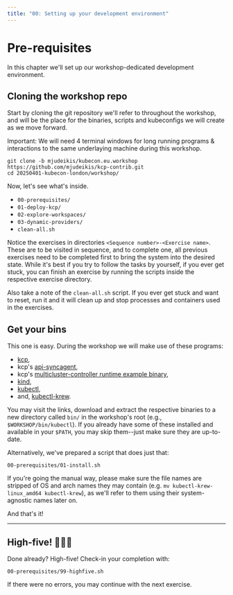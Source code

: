 ```yaml
---
title: "00: Setting up your development environment"
---
```

# Pre-requisites

In this chapter we'll set up our workshop-dedicated development environment.

## Cloning the workshop repo

Start by cloning the git repository we'll refer to throughout the workshop, and will be the place for the binaries, scripts and kubeconfigs we will create as we move forward.

Important: We will need 4 terminal windows for long running programs & interactions to the same underlaying machine during this workshop.

```shell
git clone -b mjudeikis/kubecon.eu.workshop https://github.com/mjudeikis/kcp-contrib.git
cd 20250401-kubecon-london/workshop/
```

Now, let's see what's inside.

* `00-prerequisites/`
* `01-deploy-kcp/`
* `02-explore-workspaces/`
* `03-dynamic-providers/`
* `clean-all.sh`

Notice the exercises in directories `<Sequence number>-<Exercise name>`. These are to be visited in sequence, and to complete one, all previous exercises need to be completed first to bring the system into the desired state. While it's best if you try to follow the tasks by yourself, if you ever get stuck, you can finish an exercise by running the scripts inside the respective exercise directory.

Also take a note of the `clean-all.sh` script. If you ever get stuck and want to reset, run it and it will clean up and stop processes and containers used in the exercises.

## Get your bins

This one is easy. During the workshop we will make use of these programs:

* [kcp](https://github.com/kcp-dev/kcp/releases/latest),
* kcp's [api-syncagent](https://github.com/kcp-dev/api-syncagent/releases/latest),
* kcp's [multicluster-controller runtime example binary](kcp-multicluster-provider-example),
* [kind](https://github.com/kubernetes-sigs/kind/releases/latest),
* [kubectl](https://kubernetes.io/docs/tasks/tools/),
* and, [kubectl-krew](https://krew.sigs.k8s.io/docs/user-guide/setup/install/).


You may visit the links, download and extract the respective binaries to a new directory called `bin/` in the workshop's root (e.g., `$WORKSHOP/bin/kubectl`). If you already have some of these installed and available in your `$PATH`, you may skip them--just make sure they are up-to-date.

Alternatively, we've prepared a script that does just that:

```shell
00-prerequisites/01-install.sh
```

If you're going the manual way, please make sure the file names are stripped of OS and arch names they may contain (e.g. `mv kubectl-krew-linux_amd64 kubectl-krew`), as we'll refer to them using their system-agnostic names later on.

And that's it!

---

## High-five! 🚀🚀🚀

Done already? High-five! Check-in your completion with:

```shell
00-prerequisites/99-highfive.sh
```

If there were no errors, you may continue with the next exercise.

